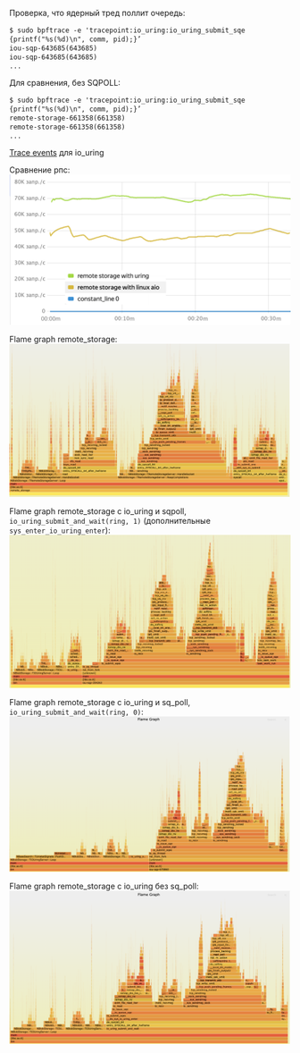 Проверка, что ядерный тред поллит очередь: 
```
$ sudo bpftrace -e 'tracepoint:io_uring:io_uring_submit_sqe {printf("%s(%d)\n", comm, pid);}’
iou-sqp-643685(643685)
iou-sqp-643685(643685)
...
```
Для сравнения, без SQPOLL:
```
$ sudo bpftrace -e 'tracepoint:io_uring:io_uring_submit_sqe {printf("%s(%d)\n", comm, pid);}’
remote-storage-661358(661358)
remote-storage-661358(661358)
...
```
[Trace events](https://elixir.bootlin.com/linux/v5.14-rc6/source/include/trace/events/io_uring.h) для io_uring

Сравнение рпс:
![rps io_uring](https://github.com/LiyaKul/io_uring_experiments/blob/main/rps_1.png)

Flame graph remote_storage:
![rps io_uring](https://github.com/LiyaKul/io_uring_experiments/blob/main/RS_FG.png)

Flame graph remote_storage с io_uring и sqpoll, `io_uring_submit_and_wait(ring, 1)` (дополнительные `sys_enter_io_uring_enter`):
![rps io_uring](https://github.com/LiyaKul/io_uring_experiments/blob/main/URING_FG.png)

Flame graph remote_storage с io_uring и sq_poll, `io_uring_submit_and_wait(ring, 0)`:
![rps io_uring](https://github.com/LiyaKul/io_uring_experiments/blob/main/fg_poll_0.png)


Flame graph remote_storage с io_uring без sq_poll:
![rps io_uring](https://github.com/LiyaKul/io_uring_experiments/blob/main/fg_without_poll.png)
